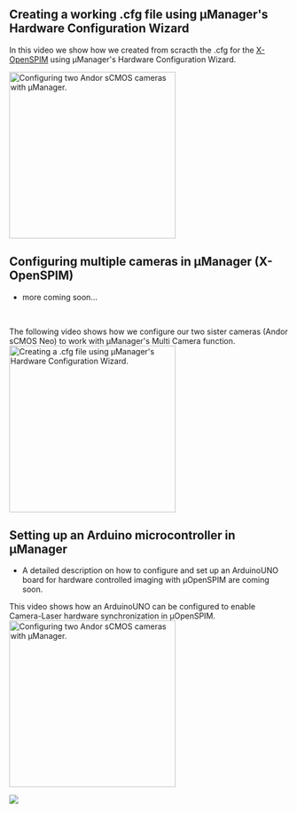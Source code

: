 ##	Creating a working .cfg file using µManager's Hardware Configuration Wizard

In this video we show how we created from scracth the .cfg for the [X-OpenSPIM](/Table_of_parts_X-OpenSPIM) using µManager's Hardware Configuration Wizard.</br>

<a href="https://openspim.org/videos/SettingUp_MM.mp4" target="_blank" title="MultiCamera"><img src="https://openspim.org/videos/SettingUp_MM.gif" width="300" alt="Configuring two Andor sCMOS cameras with µManager." /></a>

## Configuring multiple cameras in µManager (X-OpenSPIM)
-   more coming soon...
</br> 

The following video shows how we configure our two sister cameras (Andor sCMOS Neo) to work with µManager's Multi Camera function.</br> 
<a href="https://openspim.org/videos/SettingUp_MultiCamera.mp4" target="_blank" title="How to create a .cfg file using µManager's Hardware Configuration Wizard"><img src="https://openspim.org/videos/SettingUp_MultiCamera.gif" width="300" alt="Creating a .cfg file using µManager's Hardware Configuration Wizard." /></a>

## Setting up an Arduino microcontroller in µManager
-   A detailed description on how to configure and set up an ArduinoUNO board for hardware controlled imaging with µOpenSPIM are coming soon.</br>

This video shows how an ArduinoUNO can be configured to enable Camera-Laser hardware synchronization in µOpenSPIM.</br>
<a href="https://openspim.org/videos/SettingUp_ArduinoUNO.mp4" target="_blank" title="MultiCamera"><img src="https://openspim.org/videos/SettingUp_ArduinoUNO.gif" width="300" alt="Configuring two Andor sCMOS cameras with µManager." /></a>



<img src="a.jpg" onmouseover="this.src='/videos/SettingUp_ArduinoUNO.gif'" onmouseout="this.src='/images/mp4.png'" />